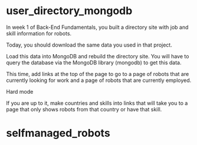 # user_directory_mongodb

In week 1 of Back-End Fundamentals, you built a directory site with job and skill information for robots.

Today, you should download the same data you used in that project.

Load this data into MongoDB and rebuild the directory site. You will have to query the database via the MongoDB library (mongodb) to get this data.

This time, add links at the top of the page to go to a page of robots that are currently looking for work and a page of robots that are currently employed.

Hard mode  

If you are up to it, make countries and skills into links that will take you to a page that only shows robots from that country or have that skill.
# selfmanaged_robots
